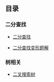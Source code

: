 

## 目录

### 二分查找

* [二分查找](https://github.com/maycope/May-Nodes/blob/master/All-algorithm/二分查找.md)

* [二分查找变形题解](https://github.com/maycope/May-Nodes/blob/master/All-algorithm/二分查找变形题解.md)

###  树相关

* [二叉搜索树](https://github.com/maycope/May-Nodes/blob/master/All-algorithm/二叉搜索树.md)

